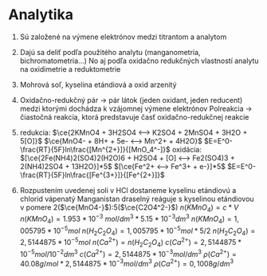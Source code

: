 # Analytika
1. Sú založené na výmene elektrónov medzi titrantom a analytom

2. Dajú sa deliť podľa použitého analytu (manganometria, bichromatometria...)
No aj podľa oxidačno redukčných vlastností analytu na oxidimetrie a reduktometrie

3. Mohrová soľ, kyselina etándiová a oxid arzenitý

4. Oxidačno-redukčný pár -> pár látok (jeden oxidant, jeden reducent) medzi ktorými dochádza k vzájomnej výmene elektrónov
Polreakcia -> čiastočná reakcia, ktorá predstavuje časť oxidačno-redukčnej reakcie

5. redukcia:
$\ce{2KMnO4 + 3H2SO4 <--> K2SO4 + 2MnSO4 + 3H2O + 5[O]}$
$\ce{MnO4- + 8H+ + 5e- <--> Mn^2+ + 4H2O}$
$E=E^0-\frac{RT}{5F}ln\frac{[Mn^{2+}]}{[MnO_4^-]}$
oxidácia:
$[\ce{2Fe(NH4)2(SO4)2(H2O)6 + H2SO4 + [O] <--> Fe2(SO4)3 + 2(NH4)2SO4 + 13H2O}]*5$
$[\ce{Fe^2+ <--> Fe^3+ + e-}]*5$
$E=E^0-\frac{RT}{5F}ln\frac{[Fe^{3+}]}{[Fe^{2+}]}$

6. Rozpustením uvedenej soli v HCl dostaneme kyselinu etándiovú a chlorid vápenatý
Manganistan draselný reáguje s kyselinou etándiovou v pomere 2($\ce{MnO4-}$):5($\ce{C2O4^2-}$)
$n(KMnO_4)=c*V$
$n(KMnO_4)=1.953*10^{-3} \ mol/dm^3*5.15*10^{-3}dm^3$
$n(KMnO_4)=1,005795*10^{-5}mol$
$n(H_2C_2O_4)=1,005795*10^{-5}mol*5/2$
$n(H_2C_2O_4)=2,5144875*10^{-5}mol$
$n(Ca^{2+}) = n(H_2C_2O_4)$
$c(Ca^{2+})=2,5144875*10^{-5}mol / 10^{-2}dm^3$
$c(Ca^{2+})=2,5144875*10^{-3}mol/dm^3$
$\rho(Ca^{2+})=40.08g/mol*2,5144875*10^{-3}mol/dm^3$
$\rho(Ca^{2+})=0,1008g/dm^3$
